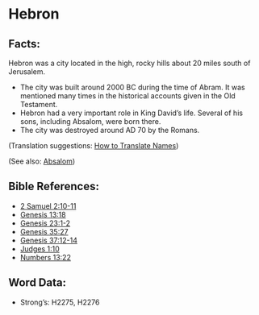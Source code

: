 # Hebron

## Facts:

Hebron was a city located in the high, rocky hills about 20 miles south of Jerusalem.

* The city was built around 2000 BC during the time of Abram. It was mentioned many times in the historical accounts given in the Old Testament.
* Hebron had a very important role in King David’s life. Several of his sons, including Absalom, were born there.
* The city was destroyed around AD 70 by the Romans.

(Translation suggestions: [How to Translate Names](../../translate/translate-names))

(See also: [Absalom](../names/absalom.md))

## Bible References:

* [2 Samuel 2:10-11](rc://en/tn/help/2sa/02/10)
* [Genesis 13:18](rc://en/tn/help/gen/13/18)
* [Genesis 23:1-2](rc://en/tn/help/gen/23/01)
* [Genesis 35:27](rc://en/tn/help/gen/35/27)
* [Genesis 37:12-14](rc://en/tn/help/gen/37/12)
* [Judges 1:10](rc://en/tn/help/jdg/01/10)
* [Numbers 13:22](rc://en/tn/help/num/13/22)

## Word Data:

* Strong’s: H2275, H2276
